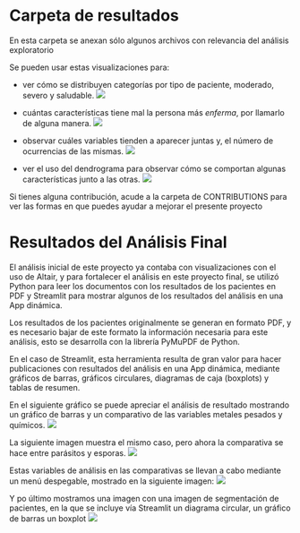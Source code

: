 
# Carpeta de resultados 

En esta carpeta se anexan sólo algunos archivos con relevancia del análisis exploratorio

Se pueden usar estas visualizaciones para: 

- ver cómo se distribuyen categorías por tipo de paciente, moderado, severo y saludable.
![]( https://github.com/edd885/Tecnicas-de-machine-learning-en-an-lisis-de-resultados-de-laboratorio/blob/main/results/Grafico_1.png)

- cuántas características tiene mal la persona más *enferma*, por llamarlo de alguna manera.
![]( https://github.com/edd885/Tecnicas-de-machine-learning-en-an-lisis-de-resultados-de-laboratorio/blob/main/results/Grafico_2.png)

- observar cuáles variables tienden a aparecer juntas y, el número de ocurrencias de las mismas.
![]( https://github.com/edd885/Tecnicas-de-machine-learning-en-an-lisis-de-resultados-de-laboratorio/blob/main/results/Gr%C3%A1fico_3.png)

- ver el uso del dendrograma para observar cómo se comportan algunas características junto a las otras.
![]( https://github.com/edd885/Tecnicas-de-machine-learning-en-an-lisis-de-resultados-de-laboratorio/blob/main/results/Grafico_4.png)

Si tienes alguna contribución, acude a la carpeta de CONTRIBUTIONS para ver las formas en que puedes ayudar a mejorar el presente proyecto

# Resultados del Análisis Final

El análisis inicial de este proyecto ya contaba con visualizaciones con el uso de Altair, y para fortalecer el análisis en este proyecto final, se utilizó Python para leer los documentos con los resultados de los pacientes en PDF y Streamlit para mostrar algunos de los resultados del análisis en una App dinámica.

Los resultados de los pacientes originalmente se generan en formato PDF, y es necesario bajar de este formato la información necesaria para este análisis, esto se desarrolla con la librería PyMuPDF de Python.

En el caso de Streamlit, esta herramienta resulta de gran valor para hacer publicaciones con resultados del análisis en una App dinámica, mediante gráficos de barras, gráficos circulares, diagramas de caja (boxplots) y tablas de resumen. 

En el siguiente gráfico se puede apreciar el análisis de resultado mostrando un gráfico de barras y un comparativo de las variables metales pesados y químicos.
![]( https://github.com/edd885/Tecnicas-de-machine-learning-en-an-lisis-de-resultados-de-laboratorio/blob/main/results/Screenshot%202024-11-30%20074209.png)

La siguiente imagen muestra el mismo caso, pero ahora la comparativa se hace entre parásitos y esporas.
![]( https://github.com/edd885/Tecnicas-de-machine-learning-en-an-lisis-de-resultados-de-laboratorio/blob/main/results/Screenshot%202024-11-30%20074223.png)

Estas variables de análisis en las comparativas se llevan a cabo mediante un menú despegable, mostrado en la siguiente imagen:
![]( https://github.com/edd885/Tecnicas-de-machine-learning-en-an-lisis-de-resultados-de-laboratorio/blob/main/results/Screenshot%202024-11-30%20074234.png)

Y po último mostramos una imagen con una imagen de segmentación de pacientes, en la que se incluye vía Streamlit un diagrama circular, un gráfico de barras un boxplot 
![]( https://github.com/edd885/Tecnicas-de-machine-learning-en-an-lisis-de-resultados-de-laboratorio/blob/main/results/Screenshot%202024-11-30%20074248.png)

